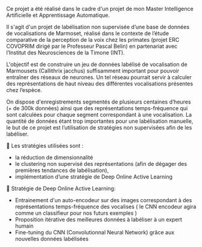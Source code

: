 Ce projet a été réalisé dans le cadre d'un projet de mon Master Intelligence Artificielle et Apprentissage Automatique.

Il s'agit d'un projet de labélisation non supervisée d’une base de données de vocalisations de Marmoset, réalisé dans le contexte de l’étude comparative de la perception de la voix chez les primates (projet ERC COVOPRIM dirigé par le Professeur Pascal Belin) en partenariat avec l’Institut des Neurosciences de la Timone (INT).

L'objectif est de construire un jeu de données labélisé de vocalisation de Marmousets (Callithrix jacchus) suffisamment important pour pouvoir entraîner des réseaux de neurones.
Un tel réseau pourrait servir à calculer des représentations de haut niveau des différentes vocalisations présentes chez l’espèce.

On dispose d'enregistrements segmentés de plusieurs centaines d’heures (+ de 300k données) ainsi que des représentations temps-fréquence qui sont calculées pour chaque segment correspondant à une vocalisation.
La quantité de données étant trop importantes pour une labélisation manuelle, le but de ce projet est l’utilisation de stratégies non supervisées afin de les labéliser.

📌 Les stratégies utilisées sont :
- la réduction de dimensionnalité
- le clustering non supervisé des représentations (afin de dégager des premières tendances de labélisation),
- implémentation d’une stratégie de Deep Online Active Learning

📌 Stratégie de Deep Online Active Learning:
- Entrainement d'un auto-encodeur sur des images correspondant à des représentations temps-fréquence des vocalises ( le CNN encodeur agira comme un classifieur pour nos futurs exemples )
- Proposition itérative des meilleures données à labéliser à un expert humain
- Fine-tuning du CNN (Convolutionnal Neural Network) grâce aux nouvelles données labélisées
